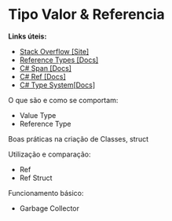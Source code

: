 # Tipo Valor & Referencia

**Links úteis:**
- [Stack Overflow [Site]](https://pt.stackoverflow.com/)
- [Reference Types [Docs]](https://docs.microsoft.com/pt-br/dotnet/csharp/language-reference/keywords/reference-types)
- [C# Span [Docs]](https://docs.microsoft.com/en-us/dotnet/api/system.span-1?view=net-5.0)
- [C# Ref [Docs]](https://docs.microsoft.com/en-us/dotnet/csharp/language-reference/keywords/ref)
- [C# Type System[Docs]](https://docs.microsoft.com/en-us/dotnet/csharp/fundamentals/types/#the-common-type-system)

O que são e como se comportam: 
- Value Type
- Reference Type

Boas práticas na criação de Classes, struct

Utilização e comparação:
- Ref
- Ref Struct

Funcionamento básico:
- Garbage Collector
